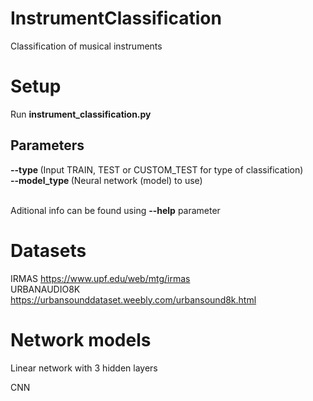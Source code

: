 # InstrumentClassification

Classification of musical instruments

# Setup
Run <b> instrument_classification.py </b>

## Parameters
<b> --type       </b>   (Input TRAIN, TEST or CUSTOM_TEST for type of classification) <br />
<b> --model_type </b>   (Neural network (model) to use) <br />
<br />

Aditional info can be found using <b>--help</b> parameter

# Datasets
IRMAS https://www.upf.edu/web/mtg/irmas <br>
URBANAUDIO8K https://urbansounddataset.weebly.com/urbansound8k.html

# Network models
Linear network with 3 hidden layers <br />

CNN <br />
